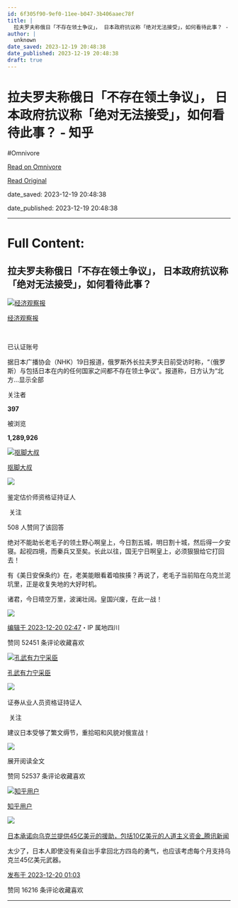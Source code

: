 ```yaml
---
id: 6f305f90-9ef0-11ee-b047-3b406aaec78f
title: |
  拉夫罗夫称俄日「不存在领土争议」， 日本政府抗议称「绝对无法接受」，如何看待此事？ - 知乎
author: |
  unknown
date_saved: 2023-12-19 20:48:38
date_published: 2023-12-19 20:48:38
draft: true
---
```


# 拉夫罗夫称俄日「不存在领土争议」， 日本政府抗议称「绝对无法接受」，如何看待此事？ - 知乎
#Omnivore

[Read on Omnivore](https://omnivore.app/me/-18c857cd112)

[Read Original](https://www.zhihu.com/question/635618966/answer/3331992783)

date_saved: 2023-12-19 20:48:38

date_published: 2023-12-19 20:48:38

--- 

# Full Content: 

## 拉夫罗夫称俄日「不存在领土争议」， 日本政府抗议称「绝对无法接受」，如何看待此事？

[![经济观察报](https://proxy-prod.omnivore-image-cache.app/0x0,s8GBijDIiRK8JxW8NYX2zvjs4m6ugq2vWot-UQwGFBhM/https://pic1.zhimg.com/v2-a95daa919536ac715a081b5f1ed2e5b4_l.jpg?source=1def8aca)](https://www.zhihu.com/org/jing-ji-guan-cha-bao)

[经济观察报](https://www.zhihu.com/org/jing-ji-guan-cha-bao)

[​](https://www.zhihu.com/question/48510028)

已认证账号

据日本广播协会（NHK）19日报道，俄罗斯外长拉夫罗夫日前受访时称，“（俄罗斯）与包括日本在内的任何国家之间都不存在领土争议”。报道称，日方认为“北方…显示全部 ​

关注者

**397**

被浏览

**1,289,926**

[![抠脚大叔](https://proxy-prod.omnivore-image-cache.app/0x0,sIBemq8DAmvoRKV-DCx2UHMqmdqzosWPfvcEBmF1HeTw/https://picx.zhimg.com/v2-89e4a10552affb80baa71459489f39e4_l.jpg?source=2c26e567)](https://www.zhihu.com/people/liu-chou-mei)

[抠脚大叔](https://www.zhihu.com/people/liu-chou-mei)

[​](https://www.zhihu.com/question/48510028)​![](https://proxy-prod.omnivore-image-cache.app/0x0,sN1L3xUlaeQ1mzeOvGsA4yFQ00xCF4DRJi1pV0EOT3Xs/https://picx.zhimg.com/v2-aa8a1823abfc46f14136f01d55224925.jpg?source=88ceefae)

鉴定估价师资格证持证人

​ 关注

508 人赞同了该回答

绝对不能助长老毛子的领土野心啊皇上，今日割五城，明日割十城，然后得一夕安寝。起视四境，而秦兵又至矣。长此以往，国无宁日啊皇上，必须狠狠给它打回去！

有《美日安保条约》在，老美能眼看着咱挨揍？再说了，老毛子当前陷在乌克兰泥坑里，正是收复失地的大好时机。

诸君，今日晴空万里，波澜壮阔。皇国兴废，在此一战！

![](https://proxy-prod.omnivore-image-cache.app/911x741,sbpjjyTtL0kIw5WlVJ8v8bNvVXsjCzAPcOZGp96FqvHw/https://pica.zhimg.com/50/v2-f3c1781fb17d16c03c20acf1d160ea54_720w.jpg?source=2c26e567)

[编辑于 2023-12-20 02:47](https://www.zhihu.com/question/635618966/answer/3331992783)・IP 属地四川

​赞同 524​​51 条评论​收藏​喜欢

[![孔武有力宁采臣](https://proxy-prod.omnivore-image-cache.app/0x0,sRtgN_LDUD-bnx21xHbcLgJNxVLAEBhu_oCCPiLmwcEI/https://picx.zhimg.com/v2-7cba51f07e10f43e29a66c45c44920ae_l.jpg?source=1def8aca)](https://www.zhihu.com/people/chirs-26)

[孔武有力宁采臣](https://www.zhihu.com/people/chirs-26)

[​](https://www.zhihu.com/question/48510028)​![](https://proxy-prod.omnivore-image-cache.app/0x0,sRpP1H2oa_TfsDLpATwsIt6ipVLRN7HlUZGTch2Ee4JQ/https://picx.zhimg.com/v2-4812630bc27d642f7cafcd6cdeca3d7a.jpg?source=88ceefae)

证券从业人员资格证持证人

​ 关注

建议日本受够了繁文缛节，重拾昭和风貌对俄宣战！

![](https://proxy-prod.omnivore-image-cache.app/760x1157,sGUbldu-d3hjsm5ik3au9HCyNzQTHIqcT-Gt2UXHEs0g/https://picx.zhimg.com/50/v2-1c7d5da14cd5314780e7b39ffb79fcad_720w.jpg?source=1def8aca)

展开阅读全文​

​赞同 525​​37 条评论​收藏​喜欢

[![知乎用户](https://proxy-prod.omnivore-image-cache.app/0x0,sc7PmXdG24zKshppSSWwRDhgKUBWHo-HOvj-adQUYCH4/https://pic1.zhimg.com/v2-abed1a8c04700ba7d72b45195223e0ff_l.jpg?source=1def8aca)](https://www.zhihu.com/people/9ddff1d36dba1858a2cdbb8cd1037b4f)

[知乎用户](https://www.zhihu.com/people/9ddff1d36dba1858a2cdbb8cd1037b4f)

​![](https://proxy-prod.omnivore-image-cache.app/0x0,sRpP1H2oa_TfsDLpATwsIt6ipVLRN7HlUZGTch2Ee4JQ/https://picx.zhimg.com/v2-4812630bc27d642f7cafcd6cdeca3d7a.jpg?source=88ceefae)

[日本承诺向乌克兰提供45亿美元的援助，包括10亿美元的人道主义资金\_腾讯新闻](https://link.zhihu.com/?target=https%3A//new.qq.com/rain/a/20231208A00AFA00)

太少了，日本人即使没有亲自出手拿回北方四岛的勇气，也应该考虑每个月支持乌克兰45亿美元武器。

[发布于 2023-12-20 01:03](https://www.zhihu.com/question/635618966/answer/3331934966)

​赞同 162​​16 条评论​收藏​喜欢

---


